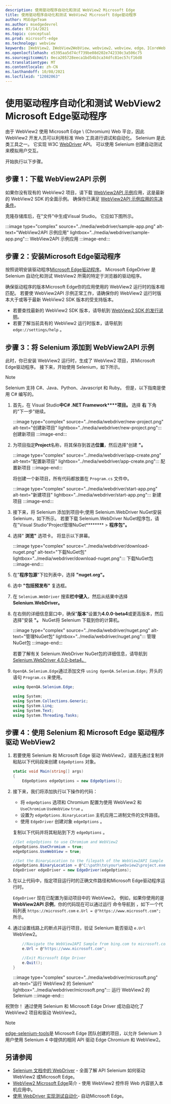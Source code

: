 ```yaml
---
description: 使用驱动程序自动化和测试 WebView2 Microsoft Edge
title: 使用驱动程序自动化和测试 WebView2 Microsoft Edge驱动程序
author: MSEdgeTeam
ms.author: msedgedevrel
ms.date: 07/14/2021
ms.topic: conceptual
ms.prod: microsoft-edge
ms.technology: webview
keywords: IWebView2、IWebView2WebView、webview2、webview、edge、ICoreWebView2、ICoreWebView2Controller、Selenium、Microsoft Edge Driver
ms.openlocfilehash: e5395aa5d74cf739be08d202e742330c3a506c75
ms.sourcegitcommit: 0eca205728eeca1bd54b3ca34dfc81ec57cf16d8
ms.translationtype: MT
ms.contentlocale: zh-CN
ms.lasthandoff: 10/08/2021
ms.locfileid: "12082063"
---
```

# <a name="automate-and-test-webview2-with-microsoft-edge-driver"></a>使用驱动程序自动化和测试 WebView2 Microsoft Edge驱动程序

由于 WebView2 使用 Microsoft Edge \ (Chromium\) Web 平台，因此 WebView2 开发人员可以利用标准 Web 工具进行调试和自动化。  Selenium 是此类工具之一。  它实现 W3C [WebDriver][W3cWebdriver2] API。  可以使用 Selenium 创建自动测试来模拟用户交互。

开始执行以下步骤。

## <a name="step-1-download-the-webview2api-sample"></a>步骤 1：下载 WebView2API 示例

如果你没有现有的 WebView2 项目，请下载 [WebView2API 示例][GithubMicrosoftedgewebview2samplesSampleappsWebview2apisample]应用，这是最新的 WebView2 SDK 的全面示例。  确保你已满足 [WebView2API 示例应用的先决条件][GithubMicrosoftedgeWebview2samplesSampleappsWebview2apisamplePrerequisites]。

克隆存储库后，在"文件"中生成Visual Studio。  它应如下图所示。

:::image type="complex" source="../media/webdriver/sample-app.png" alt-text="WebView2API 示例应用" lightbox="../media/webdriver/sample-app.png":::
   WebView2API 示例应用
:::image-end:::

## <a name="step-2-install-microsoft-edge-driver"></a>步骤 2：安装Microsoft Edge驱动程序

按照说明安装驱动程序[Microsoft Edge驱动程序][WebdriverChromiumDownloadMicrosoftEdgeDriver]。  Microsoft EdgeDriver 是 Selenium 自动化和测试 WebView2 所需的特定于浏览器的驱动程序。

确保驱动程序的版本Microsoft Edge你的应用使用的 WebView2 运行时的版本相匹配。  若要使 WebView2API 示例正常工作，请确保你的 WebView2 运行时版本大于或等于最新 WebView2 SDK 版本的受支持版本。

*  若要查找最新的 WebView2 SDK 版本，请导航到 [WebView2 SDK 的发行说明][Webview2ReleaseNotes]。
*  若要了解当前具有的 WebView2 运行时版本，请导航到 `edge://settings/help` 。

## <a name="step-3-add-selenium-to-the-webview2api-sample"></a>步骤 3：将 Selenium 添加到 WebView2API 示例

此时，你已安装 WebView2 运行时，生成了 WebView2 项目，并Microsoft Edge驱动程序。  接下来，开始使用 Selenium，如下所示。

> [!NOTE]
> Selenium 支持 C\#、Java、Python、Javascript 和 Ruby。  但是，以下指南是使用 C\# 编写的。

1.  首先，在 Visual Studio**中C# .NET Framework****项目。**  选择 **右** 下角的"下一步"继续。

    :::image type="complex" source="../media/webdriver/new-project.png" alt-text="创建新项目" lightbox="../media/webdriver/new-project.png":::
       创建新项目
    :::image-end:::

1.  为项目指定**Project**名称，将其保存到首选**位置**，然后选择"创建 **"。**

    :::image type="complex" source="../media/webdriver/app-create.png" alt-text="配置新项目" lightbox="../media/webdriver/app-create.png":::
       配置新项目
    :::image-end:::

    将创建一个新项目，所有代码都放置在 `Program.cs` 文件中。

    :::image type="complex" source="../media/webdriver/start-app.png" alt-text="新建项目" lightbox="../media/webdriver/start-app.png":::
       新建项目
    :::image-end:::

1.  接下来，将 Selenium 添加到项目中;使用 Selenium.WebDriver NuGet安装 Selenium，如下所示。  若要下载 Selenium.WebDriver NuGet程序包，请在"Visual Studio"Project管理NuGet********  >  **程序包"。**

1.  选择" **浏览"** 选项卡。 将显示以下屏幕。

    :::image type="complex" source="../media/webdriver/download-nuget.png" alt-text="下载NuGet包" lightbox="../media/webdriver/download-nuget.png":::
       下载NuGet包
    :::image-end:::

1.  在"**程序包源**"下拉列表中，选择 **"nuget.org"。**

1.  选中 **"包括预发布"** 复选框。

1.  在 `Selenium.WebDriver` 搜索**栏中键入**，然后从结果中选择**Selenium.WebDriver。**

1.  在右侧的详细信息窗口中，确保"**版本**"设置为**4.0.0-beta4**或更高版本，然后选择"安装 **"。**  NuGet将 Selenium 下载到你的计算机。

    :::image type="complex" source="../media/webdriver/nuget.png" alt-text="管理NuGet包" lightbox="../media/webdriver/nuget.png":::
       管理NuGet包
    :::image-end:::

    若要了解有关 Selenium.WebDriver NuGet包的详细信息，请导航到[Selenium.WebDriver 4.0.0-beta4。][NugetSeleniumWebdriver700beta4]

1.  `OpenQA.Selenium.Edge`通过添加文件 `using OpenQA.Selenium.Edge;` 开头的 语句 `Program.cs` 来使用。

    ```csharp
    using OpenQA.Selenium.Edge;

    using System;
    using System.Collections.Generic;
    using System.Linq;
    using System.Text;
    using System.Threading.Tasks;
    ```

## <a name="step-4-drive-webview2-with-selenium-and-microsoft-edge-driver"></a>步骤 4：使用 Selenium 和 Microsoft Edge 驱动程序驱动 WebView2

1.  若要使用 Selenium 和 Microsoft Edge 驱动 WebView2，请首先通过复制并粘贴以下代码段来创建 `EdgeOptions` 对象。

    ```csharp
    static void Main(string[] args)
    {
        EdgeOptions edgeOptions = new EdgeOptions();
    ```

1.  接下来，我们将添加执行以下操作的代码：

    *   将 `edgeOptions` 选项和 Chromium 配置为使用 WebView2 和 `UseChromium` `UseWebView` `true` 。
    *   设置为 `edgeOptions.BinaryLocation` 主机应用二进制文件的文件路径。
    *   使用 `EdgeDriver` 创建对象 `edgeOptions` 。

    复制以下代码并将其粘贴到下方 `edgeOptions` 。

    ```csharp
    //Set edgeOptions to use Chromium and WebView2
    edgeOptions.UseChromium = true;
    edgeOptions.UseWebView = true;

    //Set the BinaryLocation to the filepath of the WebView2API Sample runtime
    edgeOptions.BinaryLocation = @"C:\path\to\your\webview2\project.exe";
    EdgeDriver edgeDriver = new EdgeDriver(edgeOptions);
    ```

1.  在以上代码中，指定项目运行时的正确文件路径和Microsoft Edge驱动程序运行时。

    `EdgeDriver` 现在已配置为驱动项目中的 WebView2。  例如，如果你使用的是 **WebView2API 示例**，你的代码现在可以通过运行 命令导航到 ，如下一个代码列表 `https://microsoft.com` `e.Url = @"https://www.microsoft.com";` 所示。

1.  通过设置线路上的断点并运行项目，验证 Selenium 能否驱动 `e.Url` WebView2。

    ```csharp
        //Navigate the WebView2API Sample from bing.com to microsoft.com
        e.Url = @"https://www.microsoft.com";

        //Exit Microsoft Edge Driver
        e.Quit();
    }
    ```

    :::image type="complex" source="../media/webdriver/microsoft.png" alt-text="运行 WebView2 的 Selenium" lightbox="../media/webdriver/microsoft.png":::
       运行 WebView2 的 Selenium
    :::image-end:::

祝贺你！  通过使用 Selenium 和 Microsoft Edge Driver 成功自动化了 WebView2 项目和驱动 WebView2。

> [!Note]
> [edge-selenium-tools][GithubSeleniumProject]是 Microsoft Edge 团队创建的项目，以允许 Selenium 3 用户使用 Selenium 4 中提供的相同 API 驱动 Edge Chromium 和 WebView2。


<!-- ====================================================================== -->
## <a name="see-also"></a>另请参阅

*  [Selenium 文档中的 WebDriver][SeleniumWebdriver] - 全面了解 API Selenium 如何驱动 WebView2 或Microsoft Edge。
*  [WebView2 Microsoft Edge][WebViewIndex]简介 - 使用 WebView2 控件将 Web 内容嵌入本机应用中。
*  [使用 WebDriver 实现测试自动化][WebdriverChromium]- 自动Microsoft Edge。


<!-- ====================================================================== -->
<!-- links -->
[WebdriverChromium]: ../../webdriver-chromium/index.md "使用 WebDriver (Chromium) 测试自动化 | Microsoft Docs"
[WebdriverChromiumDownloadMicrosoftEdgeDriver]: ../../webdriver-chromium/index.md#download-microsoft-edge-driver "下载Microsoft Edge驱动程序 - 使用 WebDriver (Chromium) 实现测试自动化|Microsoft Docs"
[WebViewIndex]: ../index.md "WebView2 Microsoft Edge简介 - Microsoft Docs"
[Webview2ReleaseNotes]: ../release-notes.md "WebView2 SDK 发行说明 | Microsoft Docs"
<!-- external links -->
[MicrosoftDeveloperMicrosoftEdgeWebDriverDownloads]: https://developer.microsoft.com/microsoft-edge/tools/webdriver#downloads "下载 WebDriver |Microsoft Edge开发人员"

[GithubMicrosoftedgewebview2samplesSampleappsWebview2apisample]: https://github.com/MicrosoftEdge/WebView2Samples/tree/master/SampleApps/WebView2APISample "WebView2 API 示例 - MicrosoftEdge/WebView2Samples |GitHub"
[GithubMicrosoftedgeWebview2samplesSampleappsWebview2apisamplePrerequisites]: https://github.com/MicrosoftEdge/WebView2Samples/tree/master/SampleApps/WebView2APISample#prerequisites "先决条件 - WebView2 API 示例|GitHub"

[NugetSeleniumWebdriver700beta4]: https://www.nuget.org/packages/Selenium.WebDriver/4.0.0-beta4 "Selenium.WebDriver 4.0.0-beta4 |NuGet库"

[SeleniumWebdriver]: https://www.selenium.dev/documentation/en/webdriver "WebDriver |Selenium"

[W3cWebdriver2]: https://www.w3.org/TR/webdriver2 "WebDriver |W3C"

[GithubSeleniumProject]: https://github.com/microsoft/edge-selenium-tools "Selenium Tools for Microsoft Edge"

